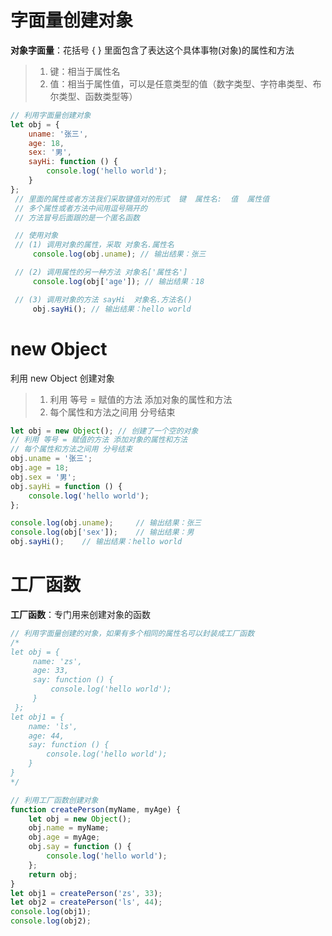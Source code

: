 # 字面量创建对象

**对象字面量**：花括号 { } 里面包含了表达这个具体事物(对象)的属性和方法 

> 1. 键：相当于属性名
> 2. 值：相当于属性值，可以是任意类型的值（数字类型、字符串类型、布尔类型、函数类型等）

```javascript
// 利用字面量创建对象
let obj = {
	uname: '张三',
	age: 18,
	sex: '男',
	sayHi: function () {
		console.log('hello world');
	}
};
 // 里面的属性或者方法我们采取键值对的形式  键  属性名:  值  属性值
 // 多个属性或者方法中间用逗号隔开的
 // 方法冒号后面跟的是一个匿名函数

 // 使用对象
 // (1) 调用对象的属性，采取 对象名.属性名
     console.log(obj.uname); // 输出结果：张三

 // (2) 调用属性的另一种方法 对象名['属性名']
     console.log(obj['age']); // 输出结果：18

 // (3) 调用对象的方法 sayHi  对象名.方法名()
     obj.sayHi(); // 输出结果：hello world
```

# new Object

利用 new Object 创建对象

> 1. 利用 等号 = 赋值的方法 添加对象的属性和方法
> 2. 每个属性和方法之间用 分号结束

```javascript
let obj = new Object(); // 创建了一个空的对象
// 利用 等号 = 赋值的方法 添加对象的属性和方法
// 每个属性和方法之间用 分号结束
obj.uname = '张三';
obj.age = 18;
obj.sex = '男';
obj.sayHi = function () {
    console.log('hello world');
};

console.log(obj.uname);     // 输出结果：张三
console.log(obj['sex']);    // 输出结果：男
obj.sayHi();    // 输出结果：hello world
```

# 工厂函数

**工厂函数**：专门用来创建对象的函数

```javascript
// 利用字面量创建的对象，如果有多个相同的属性名可以封装成工厂函数
/*
let obj = {
     name: 'zs',
     age: 33,
     say: function () {
         console.log('hello world');
     }
 };
let obj1 = {
    name: 'ls',
    age: 44,
    say: function () {
        console.log('hello world');
    }
}
*/

// 利用工厂函数创建对象
function createPerson(myName, myAge) {
    let obj = new Object();
    obj.name = myName;
    obj.age = myAge;
    obj.say = function () {
        console.log('hello world');
    };
    return obj;
}
let obj1 = createPerson('zs', 33);
let obj2 = createPerson('ls', 44);
console.log(obj1);
console.log(obj2);
```

